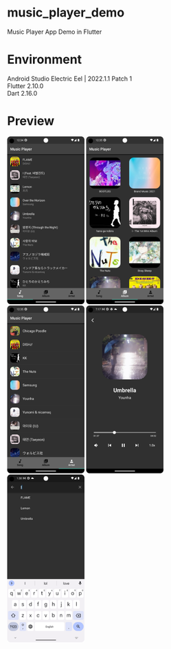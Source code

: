 # music_player_demo
Music Player App Demo in Flutter

# Environment
Android Studio Electric Eel | 2022.1.1 Patch 1 <br>
Flutter 2.10.0 <br>
Dart 2.16.0 <br>

# Preview
<p align="left"><img src="music_player_app_01.png" width="180" height="390"/> <img src="music_player_app_02.png" width="180" height="390"/>
<img src="music_player_app_03.png" width="180" height="390"/> <img src="music_player_app_04.png" width="180" height="390"/> <img src="music_player_app_05.png" width="180" height="390"/></p>
